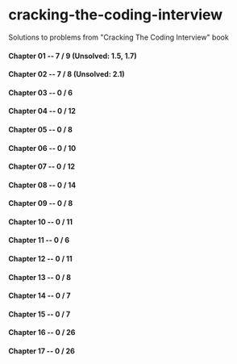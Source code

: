 # cracking-the-coding-interview
Solutions to problems from "Cracking The Coding Interview" book

#### Chapter 01 -- 7 / 9  (Unsolved: 1.5, 1.7)
#### Chapter 02 -- 7 / 8  (Unsolved: 2.1)
#### Chapter 03 -- 0 / 6
#### Chapter 04 -- 0 / 12
#### Chapter 05 -- 0 / 8
#### Chapter 06 -- 0 / 10
#### Chapter 07 -- 0 / 12
#### Chapter 08 -- 0 / 14
#### Chapter 09 -- 0 / 8
#### Chapter 10 -- 0 / 11
#### Chapter 11 -- 0 / 6
#### Chapter 12 -- 0 / 11
#### Chapter 13 -- 0 / 8
#### Chapter 14 -- 0 / 7
#### Chapter 15 -- 0 / 7
#### Chapter 16 -- 0 / 26
#### Chapter 17 -- 0 / 26
